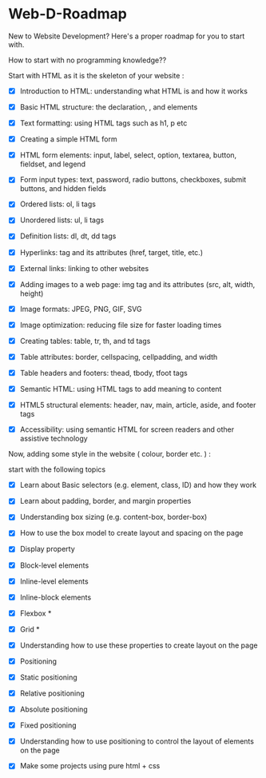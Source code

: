 # Web-D-Roadmap
New to Website Development? Here's a proper roadmap for you to start with.


How to start with no programming knowledge??


Start with HTML as it is the skeleton of your website : 


- [x] Introduction to HTML: understanding what HTML is and how it works

- [x] Basic HTML structure: the <!DOCTYPE html> declaration, <html>, <head> and <body> elements

- [x] Text formatting: using HTML tags such as h1, p etc

- [x] Creating a simple HTML form

- [x] HTML form elements: input, label, select, option, textarea, button, fieldset, and legend

- [x] Form input types: text, password, radio buttons, checkboxes, submit buttons, and hidden fields

- [x] Ordered lists: ol, li tags

- [x] Unordered lists: ul, li tags

- [x] Definition lists: dl, dt, dd tags

- [x] Hyperlinks: <a> tag and its attributes (href, target, title, etc.)

- [x] External links: linking to other websites

- [x] Adding images to a web page: img tag and its attributes (src, alt, width, height)

- [x] Image formats: JPEG, PNG, GIF, SVG

- [x] Image optimization: reducing file size for faster loading times

- [x] Creating tables: table, tr, th, and td tags

- [x] Table attributes: border, cellspacing, cellpadding, and width
 
- [x] Table headers and footers: thead, tbody, tfoot tags

- [x] Semantic HTML: using HTML tags to add meaning to content

- [x] HTML5 structural elements: header, nav, main, article, aside, and footer tags

- [x] Accessibility: using semantic HTML for screen readers and other assistive technology

Now, adding some style in the website ( colour, border etc. ) : 

start with the following topics

- [x] Learn about Basic selectors (e.g. element, class, ID) and how they work

- [x] Learn about padding, border, and margin properties

- [x] Understanding box sizing (e.g. content-box, border-box)

- [x] How to use the box model to create layout and spacing on the page

- [x] Display property

- [x] Block-level elements

- [x] Inline-level elements

- [x] Inline-block elements

- [x] Flexbox *

- [x] Grid *

- [x] Understanding how to use these properties to create layout on the page

- [x] Positioning

- [x] Static positioning

- [x] Relative positioning

- [x] Absolute positioning

- [x] Fixed positioning

- [x] Understanding how to use positioning to control the layout of elements on the page

- [x] Make some projects using pure html + css






